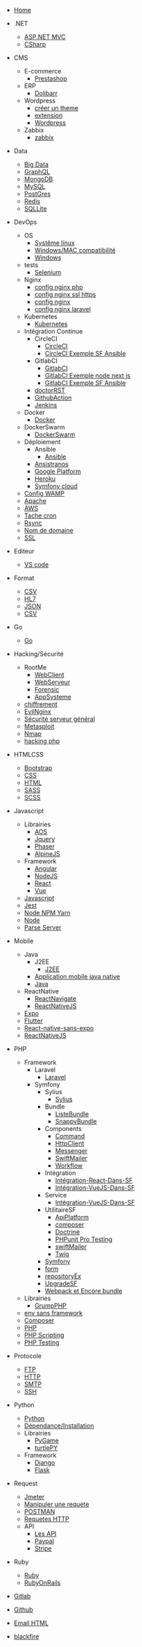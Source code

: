 <!-- docs/_sidebar.md -->

* [Home](/)
* .NET
    - [ASP.NET MVC](/.NET/ASP.net_MVC.md)
    - [CSharp](/.NET/CSharp.md)

* CMS
    - E-commerce
        - [Prestashop](/CMS/E-commerce/Prestashop/prestashop.md)
    - ERP
        - [Dolibarr](/CMS/ERP/Dolibarr.md)
    - Wordpress
        - [créer un theme](/CMS/WordPress/créer_theme_wp.md)
        - [extension](/CMS/WordPress/Extension_WP.md)
        - [Wordpress](/CMS/WordPress/WordPress.md)
    - Zabbix
        - [zabbix](/CMS/Zabbix/zabbix.md)
* Data
    - [Big Data](/Data/Big-Data.md)
    - [GraphQL](/Data/GraphQl.md)
    - [MongoDB](/Data/MongoDB.md)
    - [MySQL](/Data/Mysql.md)
    - [PostGres](/Data/PostGreSQL.md)
    - [Redis](/Data/rédis.md)
    - [SQLLite](/Data/SQLLite.md)
* DevOps
    - OS
        - [Systême linux](Dev'ops/OS/Linux-System.md)
        - [Windows/MAC compatibilité](Dev'ops/OS/Windows-MacOS-Compatibilité.md)
        - [Windows](Dev'ops/OS/Windows.md)
    - tests
        - [Selenium](Dev'ops/tests/selenium.md)
    - Nginx
        - [config nginx php](Dev'ops/Nginx/conf_nginx_php.md)
        - [config nginx ssl https](Dev'ops/Nginx/conf_nginx_ssl_https.md)
        - [config nginx](Dev'ops/Nginx/config-nginx.md)
        - [config nginx laravel](Dev'ops/Nginx/nginx_laravel.md)
    - Kubernetes
        - [Kubernetes](Dev'ops/Kubernetes/Kubernetes.md)
    - Intégration Continue
        - CircleCI
            - [CircleCI](Dev'ops/IntégrationContinue/CircleCI/CircleCI.md)
            - [CircleCI Exemple SF Ansible](Dev'ops/IntégrationContinue/CircleCI/CircleCI-example-Symfony-Ansible.md.md)
        - GitlabCI
            - [GitlabCI](Dev'ops/IntégrationContinue/GitlabCI/gitlabCI.md)
            - [GitlabCI Exemple node next js](Dev'ops/IntégrationContinue/GitlabCI/gitlab-CI-example-node-next-js.md.md)
            - [GitlabCI Exemple SF Ansible](Dev'ops/IntégrationContinue/GitlabCI/gitlab-CI-exemple-SF-Ansible.md)
        - [doctorRST](Dev'ops/IntégrationContinue/DoctorRST.md)
        - [GithubAction](Dev'ops/IntégrationContinue/GithubAction.md)
        - [Jenkins](Dev'ops/IntégrationContinue/Jenkins.md)
    - Docker
        - [Docker](Dev'ops/Docker/Docker.md)
    - DockerSwarm
        - [DockerSwarm](Dev'ops/DockerSwarm/DockerSwarm.md)
    - Déploiement
        - Ansible
            - [Ansible](Dev'ops/Deploiement/Ansible/Ansible.md)
        - [Ansistranos](Dev'ops/Deploiement/Ansistranos.md)
        - [Google Platform](Dev'ops/Deploiement/GooglePlatform.md)
        - [Heroku](Dev'ops/Deploiement/Heroku.md)
        - [Symfony cloud](Dev'ops/Deploiement/SymfonyCloud.md)
    - [Config WAMP](Dev'ops/Config-Wamp/Php-ini.md)
    - [Apache](Dev'ops/Apache/config.md)
    - [AWS](Dev'ops/AWS.md)
    - [Tache cron](Dev'ops/cron.md)
    - [Rsync](Dev'ops/rsync.md)
    - [Nom de domaine](Dev'ops/Nom-de-domaine.md)
    - [SSL](Dev'ops/ssl.md)
* Editeur
    - [VS code](/Editeur/Vscode.md)
* Format
    - [CSV](/Format/CSV.md)
    - [HL7](/Format/HL7.md)
    - [JSON](/Format/JSON.md)
    - [CSV](/Format/TEXT.md)
* Go
    - [Go](/Go/Go.md)

* Hacking/Sécurité
    - RootMe
        - [WebClient](/HackingSécurité/RootMe/WebClient.md)
        - [WebServeur](/HackingSécurité/RootMe/WebServeur.md)
        - [Forensic](/HackingSécurité/RootMe/Forensic.md)
        - [AppSysteme](/HackingSécurité/RootMe/AppSysteme.md)
    - [chiffrement](/HackingSécurité/chiffrement.md)
    - [EvilNginx](/HackingSécurité/EvilNginx.md)
    - [Sécurité serveur général](/HackingSécurité/General_security_server.md)
    - [Metasploit](/HackingSécurité/MetaExploite.md)
    - [Nmap](/HackingSécurité/Nmap.md)
    - [hacking php](/HackingSécurité/hacking-PHP.md)
* HTMLCSS
    - [Bootstrap](/HTMLCSS/Bootstrap.md)
    - [CSS](/HTMLCSS/CSS.md)
    - [HTML](/HTMLCSS/HTML.md)
    - [SASS](/HTMLCSS/SASS.md)
    - [SCSS](/HTMLCSS/Scss.md)
* Javascript
    - Librairies
        - [AOS](/Javascript/Librairies/AOSJS.md)
        - [Jquery](/Javascript/Librairies/Jquery.md)
        - [Phaser](/Javascript/Librairies/Phaser.md)
        - [AlpineJS](/Javascript/Librairies/AlpineJS.md)
    - Framework
        - [Angular](/Javascript/Framework/AngularJS.md)
        - [NodeJS](/Javascript/Framework/NodeJS.md)
        - [React](/Javascript/Framework/ReactJS.md)
        - [Vue](/Javascript/Framework/VueJS.md)
    - [Javascript](/Javascript/JavaScript.md)
    - [Jest](/Javascript/Javascript_test_with_Jest.md)
    - [Node NPM Yarn](/Javascript/Node_npm_yarn.md)
    - [Node](/Javascript/NodeJS.md)
    - [Parse Server](/Javascript/parse.md)
* Mobile
    - Java
        - J2EE
            - [J2EE](/Mobile/Java/J2EE/J2EE.md)
        - [Application mobile java native](/Mobile/Java/application-mobile-java-native.md)
        - [Java](/Mobile/Java/JAVA.md)
    - ReactNative
        - [ReactNavigate](/Mobile/ReactNative/ReactNavigate.md)
        - [ReactNativeJS](/Mobile/ReactNative/ReactNativeJS.md)
    - [Expo](/Mobile/expo.md)
    - [Flutter](/Mobile/flutter.md)
    - [React-native-sans-expo](/Mobile/React-native-sans-expo-naturel.md)
    - [ReactNativeJS](/Mobile/ReactNativeJS.md)
* PHP
    - Framework
        - Laravel
            - [Laravel](/PHP/Framework/Laravel/Laravel.md)
        - Symfony
            - Sylius
                - [Sylius](/PHP/Framework/Symfony/Sylius/Sylius.md)
            - Bundle
                - [ListeBundle](/PHP/Framework/Symfony/Bundle/ListBundle.md)
                - [SnappyBundle](/PHP/Framework/Symfony/Bundle/SnappyBundle.md)
            - Components
                - [Command](/PHP/Framework/Symfony/Components/Command.md)
                - [HttpClient](/PHP/Framework/Symfony/Components/HttpClient.md)
                - [Messenger](/PHP/Framework/Symfony/Components/Messenger.md)
                - [SwiftMailer](/PHP/Framework/Symfony/Components/SwiftMailer.md)
                - [Workflow](/PHP/Framework/Symfony/Components/Workflow.md)
            - Intégration
                - [Intégration-React-Dans-SF](/PHP/Framework/Symfony/Intégration/Intégration-React-Dans-SF.md)
                - [Intégration-VueJS-Dans-SF](/PHP/Framework/Symfony/Intégration/Intégration-VueJS-Dans-SF.md)
            - Service
                - [Intégration-VueJS-Dans-SF](/PHP/Framework/Symfony/Service/CreateActionwithEntity.md)
            - UtilitaireSF
                - [ApiPlatform](/PHP/Framework/Symfony/UtilitaireSF/ApiPlatform.md)
                - [composer](/PHP/Framework/Symfony/UtilitaireSF/composer.md)
                - [Doctrine](/PHP/Framework/Symfony/UtilitaireSF/Doctrine.md)
                - [PHPunit Pro Testing](/PHP/Framework/Symfony/UtilitaireSF/PHPunit-Pro-Testing.md)
                - [swiftMailer](/PHP/Framework/Symfony/UtilitaireSF/swiftMailer.md)
                - [Twig](/PHP/Framework/Symfony/UtilitaireSF/twig.md)
            - [Symfony](/PHP/Framework/Symfony/Symfony.md)
            - [form](/PHP/Framework/Symfony/form.md)
            - [repositoryEx](/PHP/Framework/Symfony/repositoryEx.md)
            - [UpgradeSF](/PHP/Framework/Symfony/Upgrade_symfony.md)
            - [Webpack et Encore bundle](/PHP/Framework/Symfony/WebPack&Encore_bundle.md)
    - Librairies
        - [GrumpPHP](/PHP/Librairies/GrumpPhp.md)
    - [env sans framework](/PHP/.env-sans-framework.md)
    - [Composer](/PHP/composer.md)
    - [PHP](/PHP/PHP.md)
    - [PHP Scripting](/PHP/PHP_scripting.md)
    - [PHP Testing](/PHP/PHP_testing.md)
* Protocole
    - [FTP](/Protocole/FTP.md)
    - [HTTP](/Protocole/HTTP.md)
    - [SMTP](/Protocole/SMTP.md)
    - [SSH](/Protocole/SSH.md)
* Python
    - [Python](/Python/Python.md)
    - [Dépendance/Installation](/Python/dépendance_installations.md)
    - Librairies
        - [PyGame](/Python/Librairies/PyGame.md)
        - [turtlePY](/Python/Librairies/TurtlePY.md)
    - Framework
        - [Django](/Python/Framework/Django.md)
        - [Flask](/Python/Framework/flask.md)
* Request
    - [Jmeter](/request/Jmeter.md)
    - [Manipuler une requete](/request/Manier_les_requetes.md)
    - [POSTMAN](/request/PostMan.md)
    - [Requetes HTTP](/request/request_http_construct.md)
    - API
        - [Les API](/request/API/API.md)
        - [Paypal](/request/API/Paypal.md)
        - [Stripe](/request/API/Stripe.md)
* Ruby
    - [Ruby](/Ruby/Ruby.md)
    - [RubyOnRails](/Ruby/RubyOnRails.md)

* [Gitlab](/GitLab.md)
* [Github](/Github.md)
* [Email HTML](/email-HTML.md)
* [blackfire](/BlackFire.md)
